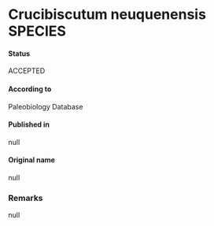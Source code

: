 Crucibiscutum neuquenensis SPECIES
=======

#### Status
ACCEPTED

#### According to
Paleobiology Database

#### Published in
null

#### Original name
null

### Remarks
null